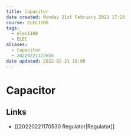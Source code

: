 ```yaml
---
title: Capacitor
date created: Monday 21st February 2022 17:26
course: ELEC1100
tags:
  - elec1100
  - ELEC
aliases:
  - Capacitor
  - 20220221172655
date updated: 2022-02-21 18:00
---
```


# Capacitor

## Links

- [[20220221170530 Regulator|Regulator]]
